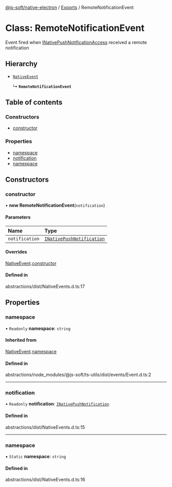 [@js-soft/native-electron](../README.md) / [Exports](../modules.md) / RemoteNotificationEvent

# Class: RemoteNotificationEvent

Event fired when [INativePushNotificationAccess](../interfaces/INativePushNotificationAccess.md) received a remote notification

## Hierarchy

-   [`NativeEvent`](NativeEvent.md)

    ↳ **`RemoteNotificationEvent`**

## Table of contents

### Constructors

-   [constructor](RemoteNotificationEvent.md#constructor)

### Properties

-   [namespace](RemoteNotificationEvent.md#namespace)
-   [notification](RemoteNotificationEvent.md#notification)
-   [namespace](RemoteNotificationEvent.md#namespace)

## Constructors

### constructor

• **new RemoteNotificationEvent**(`notification`)

#### Parameters

| Name           | Type                                                                  |
| :------------- | :-------------------------------------------------------------------- |
| `notification` | [`INativePushNotification`](../interfaces/INativePushNotification.md) |

#### Overrides

[NativeEvent](NativeEvent.md).[constructor](NativeEvent.md#constructor)

#### Defined in

abstractions/dist/NativeEvents.d.ts:17

## Properties

### namespace

• `Readonly` **namespace**: `string`

#### Inherited from

[NativeEvent](NativeEvent.md).[namespace](NativeEvent.md#namespace)

#### Defined in

abstractions/node_modules/@js-soft/ts-utils/dist/events/Event.d.ts:2

---

### notification

• `Readonly` **notification**: [`INativePushNotification`](../interfaces/INativePushNotification.md)

#### Defined in

abstractions/dist/NativeEvents.d.ts:15

---

### namespace

▪ `Static` **namespace**: `string`

#### Defined in

abstractions/dist/NativeEvents.d.ts:16
